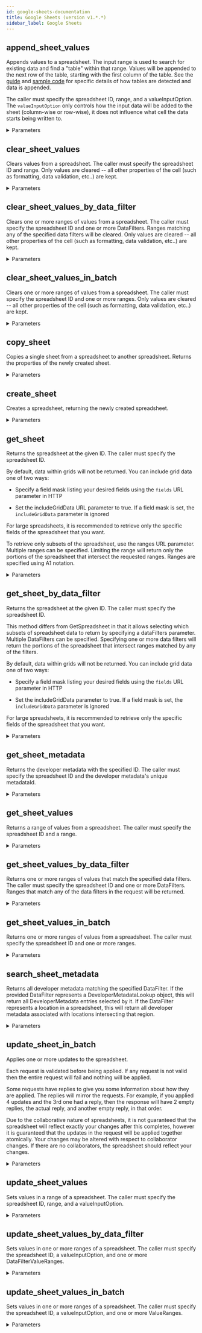```yaml
---
id: google-sheets-documentation
title: Google Sheets (version v1.*.*)
sidebar_label: Google Sheets
---
```


## append_sheet_values

Appends values to a spreadsheet. The input range is used to search for
existing data and find a "table" within that range. Values will be
appended to the next row of the table, starting with the first column of
the table. See the
[guide](/sheets/api/guides/values#appending_values)
and
[sample code](/sheets/api/samples/writing#append_values)
for specific details of how tables are detected and data is appended.

The caller must specify the spreadsheet ID, range, and
a valueInputOption.  The `valueInputOption` only
controls how the input data will be added to the sheet (column-wise or
row-wise), it does not influence what cell the data starts being written
to.

<details><summary>Parameters</summary>

#### range (required)

The A1 notation of a range to search for a logical table of data.
Values will be appended after the last row of the table.

**Type:** string

#### spreadsheetId (required)

The ID of the spreadsheet to update.

**Type:** string

#### valueInputOption (required)

How the input data should be interpreted.

**Type:** string

**Potential values:** INPUT_VALUE_OPTION_UNSPECIFIED, RAW, USER_ENTERED

#### $body

Data within a range of the spreadsheet.

**Type:** object

#### includeValuesInResponse

Determines if the update response should include the values
of the cells that were appended. By default, responses
do not include the updated values.

**Type:** boolean

#### insertDataOption

How the input data should be inserted.

**Type:** string

**Potential values:** OVERWRITE, INSERT_ROWS

#### quotaUser

Available to use for quota purposes for server-side applications. Can be any arbitrary string assigned to a user, but should not exceed 40 characters.

**Type:** string

#### responseDateTimeRenderOption

Determines how dates, times, and durations in the response should be
rendered. This is ignored if response_value_render_option is
FORMATTED_VALUE.
The default dateTime render option is [DateTimeRenderOption.SERIAL_NUMBER].

**Type:** string

**Potential values:** SERIAL_NUMBER, FORMATTED_STRING

#### responseValueRenderOption

Determines how values in the response should be rendered.
The default render option is ValueRenderOption.FORMATTED_VALUE.

**Type:** string

**Potential values:** FORMATTED_VALUE, UNFORMATTED_VALUE, FORMULA

</details>

## clear_sheet_values

Clears values from a spreadsheet.
The caller must specify the spreadsheet ID and range.
Only values are cleared -- all other properties of the cell (such as
formatting, data validation, etc..) are kept.

<details><summary>Parameters</summary>

#### range (required)

The A1 notation of the values to clear.

**Type:** string

#### spreadsheetId (required)

The ID of the spreadsheet to update.

**Type:** string

#### $body

The request for clearing a range of values in a spreadsheet.

**Type:** object

#### quotaUser

Available to use for quota purposes for server-side applications. Can be any arbitrary string assigned to a user, but should not exceed 40 characters.

**Type:** string

</details>

## clear_sheet_values_by_data_filter

Clears one or more ranges of values from a spreadsheet.
The caller must specify the spreadsheet ID and one or more
DataFilters. Ranges matching any of the specified data
filters will be cleared.  Only values are cleared -- all other properties
of the cell (such as formatting, data validation, etc..) are kept.

<details><summary>Parameters</summary>

#### spreadsheetId (required)

The ID of the spreadsheet to update.

**Type:** string

#### $body

The request for clearing more than one range selected by a
DataFilter in a spreadsheet.

**Type:** object

#### quotaUser

Available to use for quota purposes for server-side applications. Can be any arbitrary string assigned to a user, but should not exceed 40 characters.

**Type:** string

</details>

## clear_sheet_values_in_batch

Clears one or more ranges of values from a spreadsheet.
The caller must specify the spreadsheet ID and one or more ranges.
Only values are cleared -- all other properties of the cell (such as
formatting, data validation, etc..) are kept.

<details><summary>Parameters</summary>

#### spreadsheetId (required)

The ID of the spreadsheet to update.

**Type:** string

#### $body

The request for clearing more than one range of values in a spreadsheet.

**Type:** object

#### quotaUser

Available to use for quota purposes for server-side applications. Can be any arbitrary string assigned to a user, but should not exceed 40 characters.

**Type:** string

</details>

## copy_sheet

Copies a single sheet from a spreadsheet to another spreadsheet.
Returns the properties of the newly created sheet.

<details><summary>Parameters</summary>

#### sheetId (required)

The ID of the sheet to copy.

**Type:** integer

#### spreadsheetId (required)

The ID of the spreadsheet containing the sheet to copy.

**Type:** string

#### $body

The request to copy a sheet across spreadsheets.

**Type:** object

#### quotaUser

Available to use for quota purposes for server-side applications. Can be any arbitrary string assigned to a user, but should not exceed 40 characters.

**Type:** string

</details>

## create_sheet

Creates a spreadsheet, returning the newly created spreadsheet.

<details><summary>Parameters</summary>

#### $body

Resource that represents a spreadsheet.

**Type:** object

#### $body.properties.title

The title of the spreadsheet.

**Type:** string

#### quotaUser

Available to use for quota purposes for server-side applications. Can be any arbitrary string assigned to a user, but should not exceed 40 characters.

**Type:** string

</details>

## get_sheet

Returns the spreadsheet at the given ID.
The caller must specify the spreadsheet ID.

By default, data within grids will not be returned.
You can include grid data one of two ways:

* Specify a field mask listing your desired fields using the `fields` URL
parameter in HTTP

* Set the includeGridData
URL parameter to true.  If a field mask is set, the `includeGridData`
parameter is ignored

For large spreadsheets, it is recommended to retrieve only the specific
fields of the spreadsheet that you want.

To retrieve only subsets of the spreadsheet, use the
ranges URL parameter.
Multiple ranges can be specified.  Limiting the range will
return only the portions of the spreadsheet that intersect the requested
ranges. Ranges are specified using A1 notation.

<details><summary>Parameters</summary>

#### spreadsheetId (required)

The spreadsheet to request.

**Type:** string

#### includeGridData

True if grid data should be returned.
This parameter is ignored if a field mask was set in the request.

**Type:** boolean

#### quotaUser

Available to use for quota purposes for server-side applications. Can be any arbitrary string assigned to a user, but should not exceed 40 characters.

**Type:** string

#### ranges

The ranges to retrieve from the spreadsheet.

**Type:** array

</details>

## get_sheet_by_data_filter

Returns the spreadsheet at the given ID.
The caller must specify the spreadsheet ID.

This method differs from GetSpreadsheet in that it allows selecting
which subsets of spreadsheet data to return by specifying a
dataFilters parameter.
Multiple DataFilters can be specified.  Specifying one or
more data filters will return the portions of the spreadsheet that
intersect ranges matched by any of the filters.

By default, data within grids will not be returned.
You can include grid data one of two ways:

* Specify a field mask listing your desired fields using the `fields` URL
parameter in HTTP

* Set the includeGridData
parameter to true.  If a field mask is set, the `includeGridData`
parameter is ignored

For large spreadsheets, it is recommended to retrieve only the specific
fields of the spreadsheet that you want.

<details><summary>Parameters</summary>

#### spreadsheetId (required)

The spreadsheet to request.

**Type:** string

#### $body

The request for retrieving a Spreadsheet.

**Type:** object

#### fields

Selector specifying which fields to include in a partial response.

**Type:** string

#### quotaUser

Available to use for quota purposes for server-side applications. Can be any arbitrary string assigned to a user, but should not exceed 40 characters.

**Type:** string

</details>

## get_sheet_metadata

Returns the developer metadata with the specified ID.
The caller must specify the spreadsheet ID and the developer metadata's
unique metadataId.

<details><summary>Parameters</summary>

#### metadataId (required)

The ID of the developer metadata to retrieve.

**Type:** integer

#### spreadsheetId (required)

The ID of the spreadsheet to retrieve metadata from.

**Type:** string

#### quotaUser

Available to use for quota purposes for server-side applications. Can be any arbitrary string assigned to a user, but should not exceed 40 characters.

**Type:** string

</details>

## get_sheet_values

Returns a range of values from a spreadsheet.
The caller must specify the spreadsheet ID and a range.

<details><summary>Parameters</summary>

#### range (required)

The A1 notation of the values to retrieve.

**Type:** string

#### spreadsheetId (required)

The ID of the spreadsheet to retrieve data from.

**Type:** string

#### dateTimeRenderOption

How dates, times, and durations should be represented in the output.
This is ignored if value_render_option is
FORMATTED_VALUE.
The default dateTime render option is [DateTimeRenderOption.SERIAL_NUMBER].

**Type:** string

**Potential values:** SERIAL_NUMBER, FORMATTED_STRING

#### majorDimension

The major dimension that results should use.

For example, if the spreadsheet data is: `A1=1,B1=2,A2=3,B2=4`,
then requesting `range=A1:B2,majorDimension=ROWS` will return
`[[1,2],[3,4]]`,
whereas requesting `range=A1:B2,majorDimension=COLUMNS` will return
`[[1,3],[2,4]]`.

**Type:** string

**Potential values:** DIMENSION_UNSPECIFIED, ROWS, COLUMNS

#### quotaUser

Available to use for quota purposes for server-side applications. Can be any arbitrary string assigned to a user, but should not exceed 40 characters.

**Type:** string

#### valueRenderOption

How values should be represented in the output.
The default render option is ValueRenderOption.FORMATTED_VALUE.

**Type:** string

**Potential values:** FORMATTED_VALUE, UNFORMATTED_VALUE, FORMULA

</details>

## get_sheet_values_by_data_filter

Returns one or more ranges of values that match the specified data filters.
The caller must specify the spreadsheet ID and one or more
DataFilters.  Ranges that match any of the data filters in
the request will be returned.

<details><summary>Parameters</summary>

#### spreadsheetId (required)

The ID of the spreadsheet to retrieve data from.

**Type:** string

#### $body

The request for retrieving a range of values in a spreadsheet selected by a
set of DataFilters.

**Type:** object

#### quotaUser

Available to use for quota purposes for server-side applications. Can be any arbitrary string assigned to a user, but should not exceed 40 characters.

**Type:** string

</details>

## get_sheet_values_in_batch

Returns one or more ranges of values from a spreadsheet.
The caller must specify the spreadsheet ID and one or more ranges.

<details><summary>Parameters</summary>

#### spreadsheetId (required)

The ID of the spreadsheet to retrieve data from.

**Type:** string

#### dateTimeRenderOption

How dates, times, and durations should be represented in the output.
This is ignored if value_render_option is
FORMATTED_VALUE.
The default dateTime render option is [DateTimeRenderOption.SERIAL_NUMBER].

**Type:** string

**Potential values:** SERIAL_NUMBER, FORMATTED_STRING

#### majorDimension

The major dimension that results should use.

For example, if the spreadsheet data is: `A1=1,B1=2,A2=3,B2=4`,
then requesting `range=A1:B2,majorDimension=ROWS` will return
`[[1,2],[3,4]]`,
whereas requesting `range=A1:B2,majorDimension=COLUMNS` will return
`[[1,3],[2,4]]`.

**Type:** string

**Potential values:** DIMENSION_UNSPECIFIED, ROWS, COLUMNS

#### quotaUser

Available to use for quota purposes for server-side applications. Can be any arbitrary string assigned to a user, but should not exceed 40 characters.

**Type:** string

#### ranges

The A1 notation of the values to retrieve.

**Type:** array

#### valueRenderOption

How values should be represented in the output.
The default render option is ValueRenderOption.FORMATTED_VALUE.

**Type:** string

**Potential values:** FORMATTED_VALUE, UNFORMATTED_VALUE, FORMULA

</details>

## search_sheet_metadata

Returns all developer metadata matching the specified DataFilter.
If the provided DataFilter represents a DeveloperMetadataLookup object,
this will return all DeveloperMetadata entries selected by it. If the
DataFilter represents a location in a spreadsheet, this will return all
developer metadata associated with locations intersecting that region.

<details><summary>Parameters</summary>

#### spreadsheetId (required)

The ID of the spreadsheet to retrieve metadata from.

**Type:** string

#### $body

A request to retrieve all developer metadata matching the set of specified
criteria.

**Type:** object

#### quotaUser

Available to use for quota purposes for server-side applications. Can be any arbitrary string assigned to a user, but should not exceed 40 characters.

**Type:** string

</details>

## update_sheet_in_batch

Applies one or more updates to the spreadsheet.

Each request is validated before
being applied. If any request is not valid then the entire request will
fail and nothing will be applied.

Some requests have replies to
give you some information about how
they are applied. The replies will mirror the requests.  For example,
if you applied 4 updates and the 3rd one had a reply, then the
response will have 2 empty replies, the actual reply, and another empty
reply, in that order.

Due to the collaborative nature of spreadsheets, it is not guaranteed that
the spreadsheet will reflect exactly your changes after this completes,
however it is guaranteed that the updates in the request will be
applied together atomically. Your changes may be altered with respect to
collaborator changes. If there are no collaborators, the spreadsheet
should reflect your changes.

<details><summary>Parameters</summary>

#### spreadsheetId (required)

The spreadsheet to apply the updates to.

**Type:** string

#### $body

The request for updating any aspect of a spreadsheet.

**Type:** object

#### quotaUser

Available to use for quota purposes for server-side applications. Can be any arbitrary string assigned to a user, but should not exceed 40 characters.

**Type:** string

</details>

## update_sheet_values

Sets values in a range of a spreadsheet.
The caller must specify the spreadsheet ID, range, and
a valueInputOption.

<details><summary>Parameters</summary>

#### range (required)

The A1 notation of the values to update.

**Type:** string

#### spreadsheetId (required)

The ID of the spreadsheet to update.

**Type:** string

#### $body

Data within a range of the spreadsheet.

**Type:** object

#### includeValuesInResponse

Determines if the update response should include the values
of the cells that were updated. By default, responses
do not include the updated values.
If the range to write was larger than than the range actually written,
the response will include all values in the requested range (excluding
trailing empty rows and columns).

**Type:** boolean

#### quotaUser

Available to use for quota purposes for server-side applications. Can be any arbitrary string assigned to a user, but should not exceed 40 characters.

**Type:** string

#### responseDateTimeRenderOption

Determines how dates, times, and durations in the response should be
rendered. This is ignored if response_value_render_option is
FORMATTED_VALUE.
The default dateTime render option is [DateTimeRenderOption.SERIAL_NUMBER].

**Type:** string

**Potential values:** SERIAL_NUMBER, FORMATTED_STRING

#### responseValueRenderOption

Determines how values in the response should be rendered.
The default render option is ValueRenderOption.FORMATTED_VALUE.

**Type:** string

**Potential values:** FORMATTED_VALUE, UNFORMATTED_VALUE, FORMULA

#### valueInputOption

How the input data should be interpreted.

**Type:** string

**Potential values:** INPUT_VALUE_OPTION_UNSPECIFIED, RAW, USER_ENTERED

</details>

## update_sheet_values_by_data_filter

Sets values in one or more ranges of a spreadsheet.
The caller must specify the spreadsheet ID,
a valueInputOption, and one or more
DataFilterValueRanges.

<details><summary>Parameters</summary>

#### spreadsheetId (required)

The ID of the spreadsheet to update.

**Type:** string

#### $body

The request for updating more than one range of values in a spreadsheet.

**Type:** object

#### quotaUser

Available to use for quota purposes for server-side applications. Can be any arbitrary string assigned to a user, but should not exceed 40 characters.

**Type:** string

</details>

## update_sheet_values_in_batch

Sets values in one or more ranges of a spreadsheet.
The caller must specify the spreadsheet ID,
a valueInputOption, and one or more
ValueRanges.

<details><summary>Parameters</summary>

#### spreadsheetId (required)

The ID of the spreadsheet to update.

**Type:** string

#### $body

The request for updating more than one range of values in a spreadsheet.

**Type:** object

#### quotaUser

Available to use for quota purposes for server-side applications. Can be any arbitrary string assigned to a user, but should not exceed 40 characters.

**Type:** string

</details>

